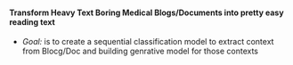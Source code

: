 
#### Transform Heavy Text Boring Medical Blogs/Documents into pretty easy reading text
 * *Goal:* is to create a sequential classification model to extract context from Blocg/Doc and building genrative model for those contexts    
 
